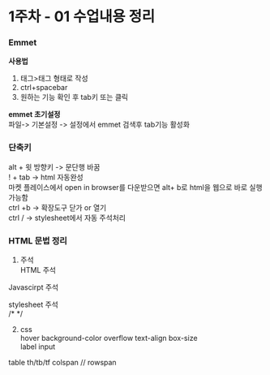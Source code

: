 # 1주차 - 01 수업내용 정리

### Emmet

**사용법**   
1. 태그>태그 형태로 작성    
2. ctrl+spacebar     
3. 원하는 기능 확인 후 tab키 또는 클릭      


**emmet 초기설정**    
파일-> 기본설정 -> 설정에서 emmet 검색후 tab기능 활성화      



### 단축키   
alt + 윗 방향키 -> 문단행 바꿈    
! + tab -> html 자동완성   
마켓 플레이스에서 open in browser를 다운받으면 alt+ b로 html을 웹으로 바로 실행 가능함     
ctrl +b -> 확장도구 닫가 or 열기    
ctrl / -> stylesheet에서 자동 주석처리   

### HTML 문법 정리

1. 주석   
HTML 주석     
<!-- 주석 -->    

Javascirpt 주석   
<script>    
//    
</script>     

stylesheet 주석    
/* */     


2. css  
hover background-color overflow text-align box-size   
label input   

table
th/tb/tf
colspan // rowspan 
